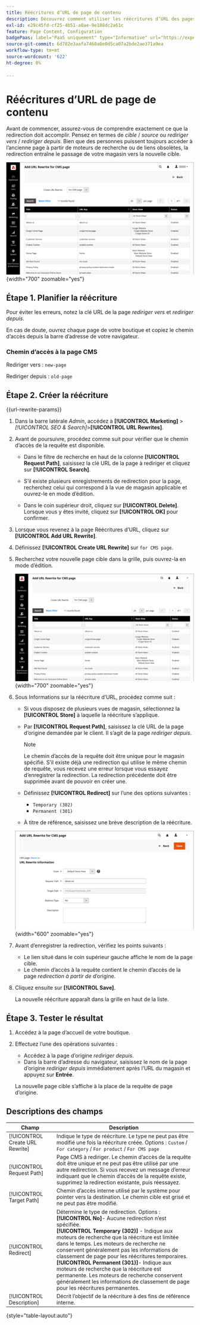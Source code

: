 ```yaml
---
title: Réécritures d’URL de page de contenu
description: Découvrez comment utiliser les réécritures d’URL des pages de contenu pour rediriger les liens vers l’URL d’une autre page de contenu de votre boutique Commerce.
exl-id: e29c45fd-cf25-4b51-a8ae-9e188dc2a61c
feature: Page Content, Configuration
badgePaas: label="PaaS uniquement" type="Informative" url="https://experienceleague.adobe.com/fr/docs/commerce/user-guides/product-solutions" tooltip="S’applique uniquement aux projets Adobe Commerce on Cloud (infrastructure PaaS gérée par Adobe) et aux projets On-premise."
source-git-commit: 6d782e3aafa7460a0e0d5ca07a2bde2ae371a9ea
workflow-type: tm+mt
source-wordcount: '622'
ht-degree: 0%

---
```


# Réécritures d’URL de page de contenu

Avant de commencer, assurez-vous de comprendre exactement ce que la redirection doit accomplir. Pensez en termes de _cible_ / _source_ ou _rediriger vers_ / _rediriger depuis_. Bien que des personnes puissent toujours accéder à l’ancienne page à partir de moteurs de recherche ou de liens obsolètes, la redirection entraîne le passage de votre magasin vers la nouvelle cible.

![Réécritures d’URL - Page CMS](./assets/url-rewrite-cms-page.png){width="700" zoomable="yes"}

## Étape 1. Planifier la réécriture

Pour éviter les erreurs, notez la clé URL de la page _rediriger vers_ et _rediriger depuis_.

En cas de doute, ouvrez chaque page de votre boutique et copiez le chemin d’accès depuis la barre d’adresse de votre navigateur.

### Chemin d’accès à la page CMS

Rediriger vers : `new-page`

Rediriger depuis : `old-page`

## Étape 2. Créer la réécriture

{{url-rewrite-params}}

1. Dans la barre latérale _Admin_, accédez à **[!UICONTROL Marketing]** > _[!UICONTROL SEO & Search]_>**[!UICONTROL URL Rewrites]**.

1. Avant de poursuivre, procédez comme suit pour vérifier que le chemin d’accès de la requête est disponible.

   - Dans le filtre de recherche en haut de la colonne **[!UICONTROL Request Path]**, saisissez la clé URL de la page à rediriger et cliquez sur **[!UICONTROL Search]**.

   - S’il existe plusieurs enregistrements de redirection pour la page, recherchez celui qui correspond à la vue de magasin applicable et ouvrez-le en mode d’édition.

   - Dans le coin supérieur droit, cliquez sur **[!UICONTROL Delete]**. Lorsque vous y êtes invité, cliquez sur **[!UICONTROL OK]** pour confirmer.

1. Lorsque vous revenez à la page Réécritures d’URL, cliquez sur **[!UICONTROL Add URL Rewrite]**.

1. Définissez **[!UICONTROL Create URL Rewrite]** sur `for CMS page`.

1. Recherchez votre nouvelle page cible dans la grille, puis ouvrez-la en mode d’édition.

   ![Ajouter une réécriture d’URL - pour la page CMS](./assets/url-rewrite-cms-page-add.png){width="700" zoomable="yes"}

1. Sous Informations sur la réécriture d’URL, procédez comme suit :

   - Si vous disposez de plusieurs vues de magasin, sélectionnez la **[!UICONTROL Store]** à laquelle la réécriture s’applique.

   - Par **[!UICONTROL Request Path]**, saisissez la clé URL de la page d’origine demandée par le client. Il s’agit de la page _rediriger depuis_.

     >[!NOTE]
     >
     >Le chemin d’accès de la requête doit être unique pour le magasin spécifié. S’il existe déjà une redirection qui utilise le même chemin de requête, vous recevez une erreur lorsque vous essayez d’enregistrer la redirection. La redirection précédente doit être supprimée avant de pouvoir en créer une.

   - Définissez **[!UICONTROL Redirect]** sur l’une des options suivantes :

      - `Temporary (302)`
      - `Permanent (301)`

   - À titre de référence, saisissez une brève description de la réécriture.

   ![Informations de réécriture d’URL](./assets/url-rewrite-cms-page-information.png){width="600" zoomable="yes"}

1. Avant d’enregistrer la redirection, vérifiez les points suivants :

   - Le lien situé dans le coin supérieur gauche affiche le nom de la page cible.
   - Le chemin d’accès à la requête contient le chemin d’accès de la page _redirection à partir de_ d’origine.

1. Cliquez ensuite sur **[!UICONTROL Save]**.

   La nouvelle réécriture apparaît dans la grille en haut de la liste.

## Étape 3. Tester le résultat

1. Accédez à la page d’accueil de votre boutique.

1. Effectuez l’une des opérations suivantes :

   - Accédez à la page d’origine _rediriger depuis_.
   - Dans la barre d’adresse du navigateur, saisissez le nom de la page d’origine _rediriger depuis_ immédiatement après l’URL du magasin et appuyez sur **Entrée**.

   La nouvelle page cible s’affiche à la place de la requête de page d’origine.

## Descriptions des champs

| Champ | Description |
|--- |--- |
| [!UICONTROL Create URL Rewrite] | Indique le type de réécriture. Le type ne peut pas être modifié une fois la réécriture créée. Options : `Custom` / `For category` / `For product` / `For CMS page` |
| [!UICONTROL Request Path] | Page CMS à rediriger. Le chemin d’accès de la requête doit être unique et ne peut pas être utilisé par une autre redirection. Si vous recevez un message d’erreur indiquant que le chemin d’accès de la requête existe, supprimez la redirection existante, puis réessayez. |
| [!UICONTROL Target Path] | Chemin d’accès interne utilisé par le système pour pointer vers la destination. Le chemin cible est grisé et ne peut pas être modifié. |
| [!UICONTROL Redirect] | Détermine le type de redirection. Options : <br/>**[!UICONTROL No]**- Aucune redirection n’est spécifiée.<br/>**[!UICONTROL Temporary (302)]** - Indique aux moteurs de recherche que la réécriture est limitée dans le temps. Les moteurs de recherche ne conservent généralement pas les informations de classement de page pour les réécritures temporaires. <br/>**[!UICONTROL Permanent (301)]**- Indique aux moteurs de recherche que la réécriture est permanente. Les moteurs de recherche conservent généralement les informations de classement de page pour les réécritures permanentes. |
| [!UICONTROL Description] | Décrit l’objectif de la réécriture à des fins de référence interne. |

{style="table-layout:auto"}
